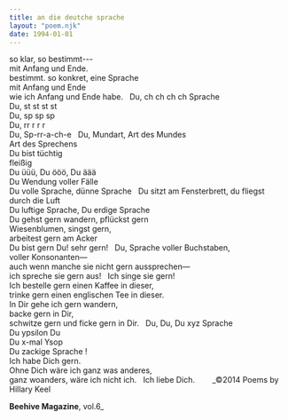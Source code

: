 ```yaml
---
title: an die deutche sprache
layout: "poem.njk"
date: 1994-01-01
---
```


so klar, so bestimmt---  
mit Anfang und Ende.  
bestimmt. so konkret, eine Sprache  
mit Anfang und Ende  
wie ich Anfang und Ende habe.
 
Du, ch ch ch ch Sprache  
Du, st st st st  
Du, sp sp sp  
Du, rr r r r  
Du, Sp-rr-a-ch-e
 
Du, Mundart, Art des Mundes  
Art des Sprechens  
Du bist tüchtig  
fleißig  
Du üüü, Du ööö, Du äää  
Du Wendung voller Fälle  
Du volle Sprache, dünne Sprache
 
Du sitzt am Fensterbrett, du fliegst  
durch die Luft  
Du luftige Sprache, Du erdige Sprache  
Du gehst gern wandern, pflückst gern  
Wiesenblumen, singst gern,  
arbeitest gern am Acker  
Du bist gern Du! sehr gern!
 
Du, Sprache voller Buchstaben,  
voller Konsonanten—  
auch wenn manche sie nicht gern aussprechen—  
ich spreche sie gern aus!
 
Ich singe sie gern!  
Ich bestelle gern einen Kaffee in dieser,  
trinke gern einen englischen Tee in dieser.  
In Dir gehe ich gern wandern,  
backe gern in Dir,  
schwitze gern und ficke gern in Dir.
 
Du, Du, Du xyz Sprache  
Du ypsilon Du  
Du x-mal Ysop  
Du zackige Sprache !  
Ich habe Dich gern.  
Ohne Dich wäre ich ganz was anderes,  
ganz woanders, wäre ich nicht ich.
 
Ich liebe Dich.
       
_©2014 Poems by Hillary Keel  

**Beehive Magazine**, vol.6_